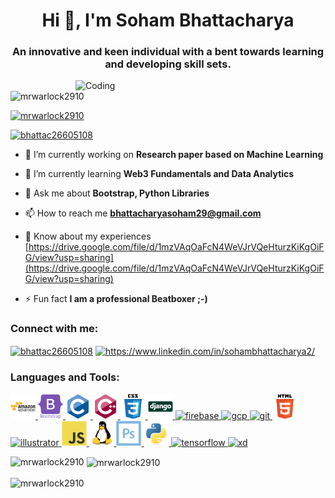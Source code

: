 <h1 align="center">Hi 👋, I'm Soham Bhattacharya</h1>
<h3 align="center">An innovative and keen individual with a bent towards learning and developing skill sets.</h3>

<img align="right" alt="Coding" width="400" src="https://media.giphy.com/media/L1R1tvI9svkIWwpVYr/giphy.gif.">

<p align="left"> <img src="https://komarev.com/ghpvc/?username=mrwarlock2910&label=Profile%20views&color=0e75b6&style=flat" alt="mrwarlock2910" /> </p>

<p align="left"> <a href="https://github.com/ryo-ma/github-profile-trophy"><img src="https://github-profile-trophy.vercel.app/?username=mrwarlock2910" alt="mrwarlock2910" /></a> </p>

<p align="left"> <a href="https://twitter.com/bhattac26605108" target="blank"><img src="https://img.shields.io/twitter/follow/bhattac26605108?logo=twitter&style=for-the-badge" alt="bhattac26605108" /></a> </p>

- 🔭 I’m currently working on **Research paper based on Machine Learning**

- 🌱 I’m currently learning **Web3 Fundamentals and Data Analytics**

- 💬 Ask me about **Bootstrap, Python Libraries**

- 📫 How to reach me **bhattacharyasoham29@gmail.com**

- 📄 Know about my experiences [https://drive.google.com/file/d/1mzVAqOaFcN4WeVJrVQeHturzKiKgOiFG/view?usp=sharing](https://drive.google.com/file/d/1mzVAqOaFcN4WeVJrVQeHturzKiKgOiFG/view?usp=sharing)

- ⚡ Fun fact **I am a professional Beatboxer ;-)**

<h3 align="left">Connect with me:</h3>
<p align="left">
<a href="https://twitter.com/bhattac26605108" target="blank"><img align="center" src="https://raw.githubusercontent.com/rahuldkjain/github-profile-readme-generator/master/src/images/icons/Social/twitter.svg" alt="bhattac26605108" height="30" width="40" /></a>
<a href="https://linkedin.com/in/https://www.linkedin.com/in/sohambhattacharya2/" target="blank"><img align="center" src="https://raw.githubusercontent.com/rahuldkjain/github-profile-readme-generator/master/src/images/icons/Social/linked-in-alt.svg" alt="https://www.linkedin.com/in/sohambhattacharya2/" height="30" width="40" /></a>
</p>

<h3 align="left">Languages and Tools:</h3>
<p align="left"> <a href="https://aws.amazon.com" target="_blank" rel="noreferrer"> <img src="https://raw.githubusercontent.com/devicons/devicon/master/icons/amazonwebservices/amazonwebservices-original-wordmark.svg" alt="aws" width="40" height="40"/> </a> <a href="https://getbootstrap.com" target="_blank" rel="noreferrer"> <img src="https://raw.githubusercontent.com/devicons/devicon/master/icons/bootstrap/bootstrap-plain-wordmark.svg" alt="bootstrap" width="40" height="40"/> </a> <a href="https://www.cprogramming.com/" target="_blank" rel="noreferrer"> <img src="https://raw.githubusercontent.com/devicons/devicon/master/icons/c/c-original.svg" alt="c" width="40" height="40"/> </a> <a href="https://www.w3schools.com/cpp/" target="_blank" rel="noreferrer"> <img src="https://raw.githubusercontent.com/devicons/devicon/master/icons/cplusplus/cplusplus-original.svg" alt="cplusplus" width="40" height="40"/> </a> <a href="https://www.w3schools.com/css/" target="_blank" rel="noreferrer"> <img src="https://raw.githubusercontent.com/devicons/devicon/master/icons/css3/css3-original-wordmark.svg" alt="css3" width="40" height="40"/> </a> <a href="https://www.djangoproject.com/" target="_blank" rel="noreferrer"> <img src="https://raw.githubusercontent.com/devicons/devicon/master/icons/django/django-original.svg" alt="django" width="40" height="40"/> </a> <a href="https://firebase.google.com/" target="_blank" rel="noreferrer"> <img src="https://www.vectorlogo.zone/logos/firebase/firebase-icon.svg" alt="firebase" width="40" height="40"/> </a> <a href="https://cloud.google.com" target="_blank" rel="noreferrer"> <img src="https://www.vectorlogo.zone/logos/google_cloud/google_cloud-icon.svg" alt="gcp" width="40" height="40"/> </a> <a href="https://git-scm.com/" target="_blank" rel="noreferrer"> <img src="https://www.vectorlogo.zone/logos/git-scm/git-scm-icon.svg" alt="git" width="40" height="40"/> </a> <a href="https://www.w3.org/html/" target="_blank" rel="noreferrer"> <img src="https://raw.githubusercontent.com/devicons/devicon/master/icons/html5/html5-original-wordmark.svg" alt="html5" width="40" height="40"/> </a> <a href="https://www.adobe.com/in/products/illustrator.html" target="_blank" rel="noreferrer"> <img src="https://www.vectorlogo.zone/logos/adobe_illustrator/adobe_illustrator-icon.svg" alt="illustrator" width="40" height="40"/> </a> <a href="https://developer.mozilla.org/en-US/docs/Web/JavaScript" target="_blank" rel="noreferrer"> <img src="https://raw.githubusercontent.com/devicons/devicon/master/icons/javascript/javascript-original.svg" alt="javascript" width="40" height="40"/> </a> <a href="https://www.linux.org/" target="_blank" rel="noreferrer"> <img src="https://raw.githubusercontent.com/devicons/devicon/master/icons/linux/linux-original.svg" alt="linux" width="40" height="40"/> </a> <a href="https://www.photoshop.com/en" target="_blank" rel="noreferrer"> <img src="https://raw.githubusercontent.com/devicons/devicon/master/icons/photoshop/photoshop-line.svg" alt="photoshop" width="40" height="40"/> </a> <a href="https://www.python.org" target="_blank" rel="noreferrer"> <img src="https://raw.githubusercontent.com/devicons/devicon/master/icons/python/python-original.svg" alt="python" width="40" height="40"/> </a> <a href="https://www.tensorflow.org" target="_blank" rel="noreferrer"> <img src="https://www.vectorlogo.zone/logos/tensorflow/tensorflow-icon.svg" alt="tensorflow" width="40" height="40"/> </a> <a href="https://www.adobe.com/products/xd.html" target="_blank" rel="noreferrer"> <img src="https://cdn.worldvectorlogo.com/logos/adobe-xd.svg" alt="xd" width="40" height="40"/> </a> </p>

<p><img align="left" src="https://github-readme-stats.vercel.app/api/top-langs?username=mrwarlock2910&show_icons=true&locale=en&layout=compact" alt="mrwarlock2910" /></p>

<p>&nbsp;<img align="center" src="https://github-readme-stats.vercel.app/api?username=mrwarlock2910&show_icons=true&locale=en" alt="mrwarlock2910" /></p>

<p><img align="center" src="https://github-readme-streak-stats.herokuapp.com/?user=mrwarlock2910&" alt="mrwarlock2910" /></p>
